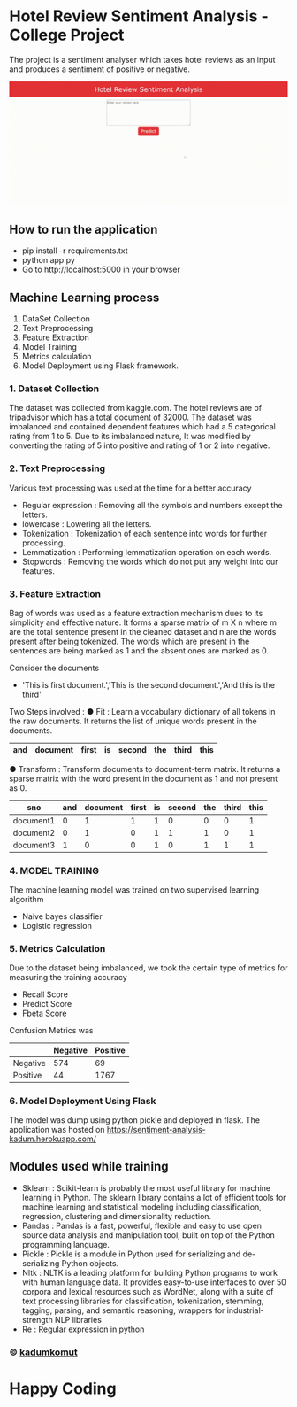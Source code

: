 # Hotel Review Sentiment Analysis - College Project

The project is a sentiment analyser which takes hotel reviews as an input and produces a sentiment of positive or negative.

![](sentimentanalysis.gif)

## How to run the application

- pip install -r requirements.txt 
- python app.py
- Go to http://localhost:5000 in your browser

## Machine Learning process

1. DataSet Collection
2. Text Preprocessing
3. Feature Extraction
4. Model Training
5. Metrics calculation
6. Model Deployment using Flask framework.

### 1. Dataset Collection

The dataset was collected from kaggle.com. The hotel reviews are of tripadvisor which has a total document of 32000.
The dataset was imbalanced and contained dependent features which had a 5 categorical rating from 1 to 5. Due to its imbalanced nature, It was modified
by converting the rating of 5 into positive and rating of 1 or 2 into negative.

### 2. Text Preprocessing

Various text processing was used at the time for a better accuracy
- Regular expression : Removing all the symbols and numbers except the letters.
- lowercase : Lowering all the letters.
- Tokenization : Tokenization of each sentence into words for further processing.
- Lemmatization : Performing lemmatization operation on each words.
- Stopwords : Removing the words which do not put any weight into our features.

### 3. Feature Extraction

Bag of words was used as a feature extraction mechanism dues to its simplicity and effective nature.
It forms a sparse matrix of m X n where m are the total sentence present in the cleaned dataset and n are the words present after being tokenized.
The words which are present in the sentences are being marked as 1 and the absent ones are marked as 0.

Consider the documents 
 -  'This is first document.','This is the second document.','And this is the third'

Two Steps involved : 
●	Fit : Learn a vocabulary dictionary of all tokens in the raw documents.
It returns the list of unique words present in the documents.

| and   |	document   |	first	       | is        | second |	the     |	third  |	this |
| ----- | ----------- | ------------- | --------- | ------ | ------- | ------ | ----- | 

●	Transform : Transform documents to document-term matrix.
  It returns a sparse matrix with the word present in the document as 1 and not present as 0.

|       sno       | and         |	document    |	first	       | is           | second       | 	the         |	third        |	this         |
| -----------  | ----------- | -----------  | -----------  | -----------  | -----------  | -----------  | -----------  | -----------   |
| document1     | 0	          |   1	         | 1	          | 1	           | 0	          | 0	           | 0	            | 1 |
| document2 | 0	| 1	| 0	| 1	| 1	| 1	| 0	| 1  |
| document3	| 1	| 0	| 0	| 1	| 0	| 1	| 1	| 1 | 

### 4. MODEL TRAINING

The machine learning model was trained on two supervised learning algorithm
- Naive bayes classifier
- Logistic regression

### 5. Metrics Calculation

Due to the dataset being imbalanced, we took the certain type of metrics for measuring the training accuracy
- Recall Score
- Predict Score
- Fbeta Score

Confusion Metrics was 

|  |Negative | 	Positive |
|----- | ----- | ----- |
| Negative	| 574 |	69|
|Positive |	44 |	1767 |


### 6. Model Deployment Using Flask

The model was dump using python pickle and deployed in flask.
The application was hosted on  https://sentiment-analysis-kadum.herokuapp.com/

## Modules used while training

-	Sklearn : Scikit-learn is probably the most useful library for machine learning in Python. The sklearn library contains a lot of efficient tools for machine learning and statistical modeling including classification, regression, clustering and dimensionality reduction.
-	Pandas : Pandas is a fast, powerful, flexible and easy to use open source data analysis and manipulation tool, built on top of the Python programming language.
-	Pickle : Pickle is a module in Python used for serializing and de-serializing Python objects.
-	Nltk : NLTK is a leading platform for building Python programs to work with human language data. It provides easy-to-use interfaces to over 50 corpora and lexical resources such as WordNet, along with a suite of text processing libraries for classification, tokenization, stemming, tagging, parsing, and semantic reasoning, wrappers for industrial-strength NLP libraries
-	Re : Regular expression in python

### © [kadumkomut](https://kadmon47.github.io/kadumkomut/)

# Happy Coding
